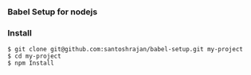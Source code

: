 ### Babel Setup for nodejs

### Install

```
$ git clone git@github.com:santoshrajan/babel-setup.git my-project
$ cd my-project
$ npm Install
